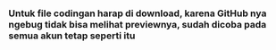 ### Untuk file codingan harap di download, karena GitHub nya ngebug tidak bisa melihat previewnya, sudah dicoba pada semua akun tetap seperti itu
